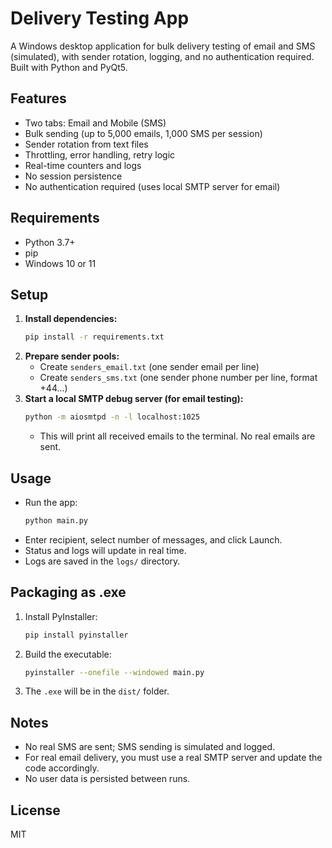 # Delivery Testing App

A Windows desktop application for bulk delivery testing of email and SMS (simulated), with sender rotation, logging, and no authentication required. Built with Python and PyQt5.

## Features
- Two tabs: Email and Mobile (SMS)
- Bulk sending (up to 5,000 emails, 1,000 SMS per session)
- Sender rotation from text files
- Throttling, error handling, retry logic
- Real-time counters and logs
- No session persistence
- No authentication required (uses local SMTP server for email)

## Requirements
- Python 3.7+
- pip
- Windows 10 or 11

## Setup
1. **Install dependencies:**
   ```sh
   pip install -r requirements.txt
   ```
2. **Prepare sender pools:**
   - Create `senders_email.txt` (one sender email per line)
   - Create `senders_sms.txt` (one sender phone number per line, format +44...)
3. **Start a local SMTP debug server (for email testing):**
   ```sh
   python -m aiosmtpd -n -l localhost:1025
   ```
   - This will print all received emails to the terminal. No real emails are sent.

## Usage
- Run the app:
  ```sh
  python main.py
  ```
- Enter recipient, select number of messages, and click Launch.
- Status and logs will update in real time.
- Logs are saved in the `logs/` directory.

## Packaging as .exe
1. Install PyInstaller:
   ```sh
   pip install pyinstaller
   ```
2. Build the executable:
   ```sh
   pyinstaller --onefile --windowed main.py
   ```
3. The `.exe` will be in the `dist/` folder.

## Notes
- No real SMS are sent; SMS sending is simulated and logged.
- For real email delivery, you must use a real SMTP server and update the code accordingly.
- No user data is persisted between runs.

## License
MIT